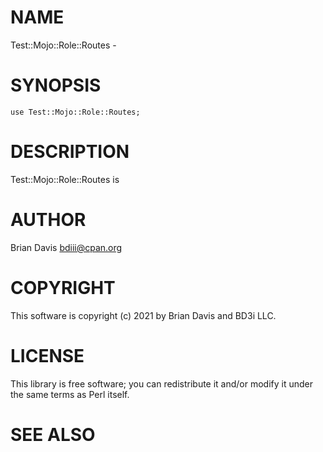 # NAME

Test::Mojo::Role::Routes -

# SYNOPSIS

    use Test::Mojo::Role::Routes;

# DESCRIPTION

Test::Mojo::Role::Routes is

# AUTHOR

Brian Davis <bdiii@cpan.org>

# COPYRIGHT

This software is copyright (c) 2021 by Brian Davis and BD3i LLC.

# LICENSE

This library is free software; you can redistribute it and/or modify
it under the same terms as Perl itself.

# SEE ALSO
